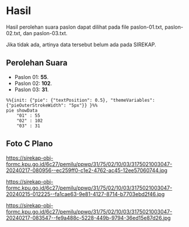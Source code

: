 # Hasil

Hasil perolehan suara paslon dapat dilihat pada file paslon-01.txt, paslon-02.txt, dan paslon-03.txt.

Jika tidak ada, artinya data tersebut belum ada pada SIREKAP.

## Perolehan Suara

 * Paslon 01: **55**.
 * Paslon 02: **102**.
 * Paslon 03: **31**.

```mermaid
%%{init: {"pie": {"textPosition": 0.5}, "themeVariables": {"pieOuterStrokeWidth": "5px"}} }%%
pie showData
    "01" : 55
    "02" : 102
    "03" : 31
```
## Foto C Plano

https://sirekap-obj-formc.kpu.go.id/6c27/pemilu/ppwp/31/75/02/10/03/3175021003047-20240217-080956--ec259ff0-c1e2-4762-ac45-12ee57060744.jpg

https://sirekap-obj-formc.kpu.go.id/6c27/pemilu/ppwp/31/75/02/10/03/3175021003047-20240215-012225--fa1cae63-9e81-4127-8714-b7703ebd2f46.jpg

https://sirekap-obj-formc.kpu.go.id/6c27/pemilu/ppwp/31/75/02/10/03/3175021003047-20240217-083547--fe9a488c-5228-449b-9794-36ed15e87d26.jpg
